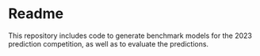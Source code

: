 # Readme

This repository  includes code to generate benchmark models for the 2023 prediction competition, as well as to evaluate the predictions. 

